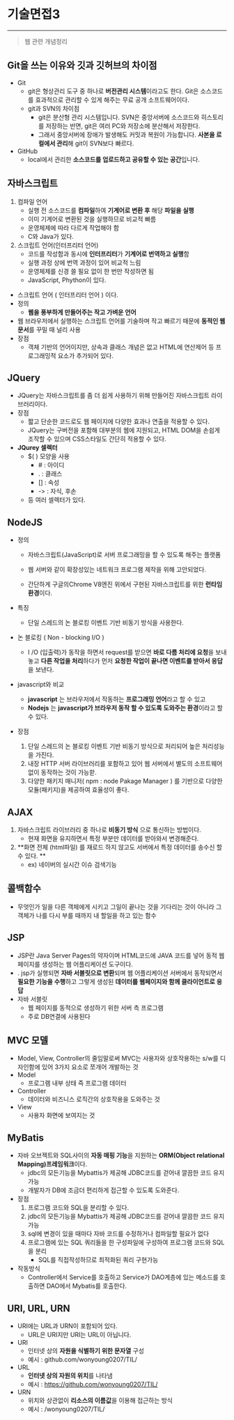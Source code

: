 # 기술면접3

---

> 웹 관련 개념정리 

## Git을 쓰는 이유와 깃과 깃허브의 차이점

- Git
  - git은 형상관리 도구 중 하나로 **버전관리 시스템**이라고도 한다. Git은 소스코드를 효과적으로 관리할 수 있게 해주는 무료 공개 소프트웨어이다. 
  - git과 SVN의 차이점
    - git은 분산형 관리 시스템입니다. SVN은 중앙서버에 소스코드와 히스토리를 저장하는 반면, git은 여러 PC와 저장소에 분산해서 저장한다.
    - 그래서 중앙서버에 장애가 발생해도 커밋과 복원이 가능합니다. **사본을 로컬에서 관리**해 git이 SVN보다 빠르다.
- GitHub
  - local에서 관리한 **소스코드를 업로드하고 공유할 수 있는 공간**입니다.



## 자바스크립트 

1. 컴파일 언어
   - 실행 전 소스코드를 **컴파일**하여 **기계어로 변환 후** 해당 **파일을 실행**
   - 이미 기계어로 변환된 것을 실행하므로 비교적 빠름
   - 운영체제에 따라 다르게 작업해야 함
   - C와 Java가 있다. 
2. 스크립트 언어(인터프리터 언어)
   - 코드를 작성함과 동시에 **인터프리터**가 **기계어로 번역하고 실행**함
   - 실행 과정 상에 번역 과정이 있어 비교적 느림
   - 운영체제를 신경 쓸 필요 없이 한 번만 작성하면 됨
   - JavaScript, Phython이 있다. 

- 스크립트 언어 ( 인터프리터 언어 ) 이다.
- 정의
  - **웹을 풍부하게 만들어주는 작고 가벼운 언어**
- 웹 브라우저에서 실행하는 스크립트 언어를 기술하며 작고 빠르기 때문에 **동적인 웹 문서**를 꾸밀 때 널리 사용
- 장점
  - 객체 기반의 언어이지만, 상속과 클래스 개념은 없고 HTML에 연산제어 등 프로그래밍적 요소가 추가되어 있다. 



## JQuery

- JQuery는 자바스크립트를 좀 더 쉽게 사용하기 위해 만들어진 자바스크립트 라이브러리이다.
- 장점
  - 짧고 단순한 코드로도 웹 페이지에 다양한 효과나 연출을 적용할 수 있다.
  - JQuery는 구버전을 포함해 대부분의 웹에 지원되고, HTML DOM을 손쉽게 조작할 수 있으며 CSS스타일도 간단히 적용할 수 있다.
- **JQurey 셀렉터**
  - $( ) 모양을 사용
    - \# : 아이디
    - \. : 클래스
    - [] : 속성
    - -> : 자식, 후손
  - 등 여러 셀렉터가 있다.



## NodeJS 

- 정의

  - 자바스크립트(JavaScript)로 서버 프로그래밍을 할 수 있도록 해주는 플랫폼

  - 웹 서버와 같이 확장성있는 네트워크 프로그램 제작을 위해 고안되었다.
  - 간단하게 구글의Chrome V8엔진 위에서 구현된 자바스크립트를 위한 **런타임 환경**이다.

- 특징 

  - 단일 스레드의 논 블로킹 이벤트 기반 비동기 방식을 사용한다. 

- 논 블로킹 ( Non - blocking  I/O )

  - I /O (입출력)가 동작을 하면서 request를 받으면 **바로 다름 처리에 요청**을 보내놓고 **다른 작업을 처리**하다가 먼저 **요청한 작업이 끝나면 이벤트를 받아서 응답**을 보낸다. 

- javascript와 비교

  - **javascript** 는 브라우저에서 작동하는 **프로그래밍 언어**라고 할 수 있고
  - **Nodejs** 는 **javascript가 브라우저 동작 할 수 있도록 도와주는 환경**이라고 할 수 있다.

- 장점

  1. 단일 스레드의 논 블로킹 이벤트 기반 비동기 방식으로 처리되어 높은 처리성능을 가진다. 
  2. 내장 HTTP 서버 라이브러리를 포함하고 있어 웹 서버에서 별도의 소프트웨어 없이 동작하는 것이 가능핟. 
  3. 다양한 패키지 매니저( npm : node Pakage Manager ) 를 기반으로 다양한 모듈(패키지)을 제공하여 효율성이 좋다. 



## AJAX

1. 자바스크립트 라이브러리 중 하나로 **비동기 방식** 으로 통신하는 방법이다.
   - 현재 화면을 유지하면서 특정 부분만 데이터를 받아와서 변경해준다. 
2. **화면 전체 (html파일) 를 재로드 하지 않고도 서버에서 특정 데이터를 송수신 할 수 있다. **
   - ex) 네이버의 실시간 이슈 검색기능



## 콜백함수

- 무엇인가 일을 다른 객체에게 시키고 그일이 끝나는 것을 기다리는 것이 아니라 그 객체가 나를 다시 부를 때까지 내 할일을 하고 있는 함수



## JSP

- JSP란 Java Server Pages의 약자이며 HTML코드에 JAVA 코드를 넣어 동적 웹페이지를 생성하는 웹 어플리케이션 도구이다. 
- . jsp가 실행되면 **자바 서블릿으로 변환**되며 웹 어플리케이션 서버에서 동작되면서 **필요한 기능을 수행**하고 그렇게 생성된 **데이터를 웹페이지와 함께 클라이언트로 응답**
- 자바 서블릿 
  - 웹 페이지를 동적으로 생성하기 위한 서버 측 프로그램
  - 주로 DB연결에 사용된다 



## MVC 모델

- Model, View, Controller의 줄임말로써 MVC는 사용자와 상호작용하는 s/w를 디자인함에 있어 3가지 요소로 쪼개어 개발하는 것 
- Model
  - 프로그램 내부 상태 즉 프로그램 데이터
- Controller
  - 데이터와 비즈니스 로직간의 상호작용을 도와주는 것 
- View
  - 사용자 화면에 보여지는 것 



## MyBatis

- 자바 오브젝트와 SQL사이의 **자동 매핑 기능**을 지원하는 **ORM(Object relational Mapping)프레임워크**이다.
  - jdbc의 모든기능을 Mybattis가 제공해 JDBC코드를 걷어내 깔끔한 코드 유지가능 
  - 개발자가 DB에 조금더 편리하게 접근할 수 있도록 도와준다. 
- 장점
  1. 프로그램 코드와 SQL을 분리할 수 있다.
  2. jdbc의 모든기능을 Mybattis가 제공해 JDBC코드를 걷어내 깔끔한 코드 유지가능 
  3. sql에 변경이 있을 때마다 자바 코드를 수정하거나 컴파일할 필요가 없다
  4. 프로그램에 있는 SQL 쿼리들을 한 구성파일에 구성하여 프로그램 코드와 SQL을 분리
     - SQL를 직접작성하므로 최적화된 쿼리 구현가능
- 작동방식 
  - Controller에서 Service를 호출하고 Service가 DAO계층에 있는 메소드를 호출하면 DAO에서 Mybatis를 호출한다.



## URI, URL, URN

- URI에는 URL과 URN이 포함되어 있다.
  - URL은 URI지만 URI는 URL이 아닙니다.
- URI
  - 인터넷 상의 **자원을 식별하기 위한 문자열** 구성
  - 예시 : github.com/wonyoung0207/TIL/
- URL
  - **인터넷 상의 자원의 위치**를 나타냄
  - 예시 : https://github.com/wonyoung0207/TIL/
- URN
  - 위치와 상관없이 **리소스의 이름값**을 이용해 접근하는 방식
  - 예시 : /wonyoung0207/TIL/
